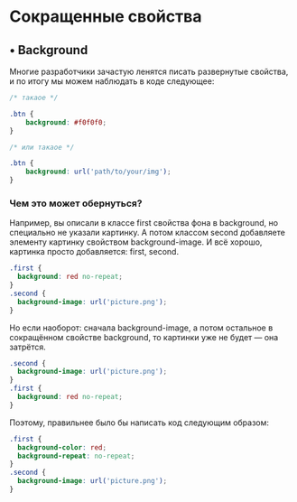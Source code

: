 # Сокращенные свойства

## • Background

Многие разработчики зачастую ленятся писать развернутые свойства, и по итогу мы можем наблюдать в коде следующее:

```css
/* такаое */

.btn {
    background: #f0f0f0;
}

/* или такаое */

.btn {
    background: url('path/to/your/img');
}
```

### Чем это может обернуться?

Например, вы описали в классе first свойства фона в background, но специально не указали картинку. А потом классом second добавляете элементу картинку свойством background-image. И всё хорошо, картинка просто добавляется: first, second.

```css
.first {
  background: red no-repeat;
}
.second {
  background-image: url('picture.png');
}
```

Но если наоборот: сначала background-image, а потом остальное в сокращённом свойстве background, то картинки уже не будет — она затрётся.

```css
.second {
  background-image: url('picture.png');
}
.first {
  background: red no-repeat;
}
```

Поэтому, правильнее было бы написать код следующим образом:

```css
.first {
  background-color: red;
  background-repeat: no-repeat;
}
.second {
  background-image: url('picture.png');
}
```

